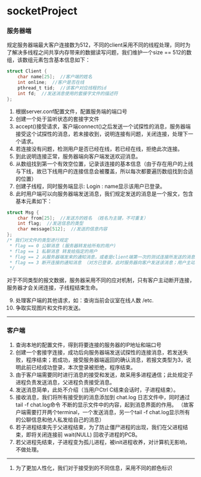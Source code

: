 # socketProject

### 服务器端

规定服务器端最大客户连接数为512，不同的client采用不同的线程处理，同时为了解决多线程之间共享内存带来的数据读写问题，我们维护一个size == 512的数组，该数组元素包含基本信息如下：

~~~c
struct Client {
    char name[25];  //客户端的姓名
    int online;  //客户是否在线
    pthread_t tid;  //该客户对应线程的id
    int fd;  //发送消息使用的套接字文件的描述符
};
~~~

1. 根据server.conf配置文件，配置服务端的端口号
2. 创建一个处于监听状态的套接字文件
3. accept()接受请求，客户端connect()之后发送一个试探性的消息，服务器端接受这个试探性的消息，若未接收到，说明连接有问题，关闭连接，处理下一个请求。
4. 若连接没有问题，检测用户是否已经在线，若已经在线，拒绝此次连接。
5. 到此说明连接正常，服务器端向客户端发送欢迎消息。
6. 从数组找到第一个有效空位置，记录该连接的基本信息（由于存在用户的上线与下线，故已下线用户的连接信息会被覆盖，所以每次都要遍历数组找到合适的位置）
7. 创建子线程，同时服务端显示: Login : name显示该用户已登录。
8. 此时用户端可以向服务器端发送消息，我们规定发送的消息是一个报文，包含基本元素如下：

~~~c
struct Msg {
    char from[25];  //发送方的姓名 （姓名为主键，不可重复）
    int flag;  //发送信息的类型
    char message[512];  //发送的信息内容
};
/* 我们对文件的类型进行规定
 * flag == 0 公聊消息 (服务器转发给所有的用户)
 * flag == 1 私聊消息 转发给指定的用户
 * flag == 2 从服务器端发来的通知消息，或者是client端第一次的测试连接所发送的消息类型
 * flag == 3 断开连接的通知消息 （对方已登录，此时服务器向客户发送该消息；用户主动端开连接不需要）
 */
~~~

​		对于不同类型的报文数据，服务器采用不同的应对机制，只有客户主动断开连接，服务器才会关闭连接，子线程结束生命。

9.  处理客户端的其他请求，如：查询当前会议室在线人数 /etc.
10.  争取实现图片和文件的发送。

---

### 客户端

1. 查询本地的配置文件，得到将要连接的服务器的IP地址和端口号
2. 创建一个套接字连接，成功后向服务器端发送试探性的连接消息，若发送失败，程序结束；若成功，接受服务器端返回的确认消息，若报文类型为3，说明此前已经成功登录，本次登录被拒绝，程序结束。
3. 由于客户端需要同时进行消息的接受和发送，故采用多进程通信；此处规定子进程负责发送消息，父进程负责接受消息。
4. 发送消息简单，此处不介绍（当用户Ctrl C结束会话时，子进程结束）。
5. 接收消息，我们将所有接受到的消息添加到 chat.log 日志文件中，同时通过tail -f chat.log命令 不断的显示文件中的内容，起到消息界面的作用。 （故客户端需要打开两个terminal，一个发送消息，另一个tail -f chat.log显示所有的公聊信息和他人私发给自己的消息）
6. 若子进程结束先于父进程结束，为了防止僵尸进程的出现，我们在父进程结束，即将关闭连接前 wait(NULL) 回收子进程的PCB。
7. 若父进程先结束，子进程变为孤儿进程，被init进程收养，对计算机无影响，不做处理。

---

1. 为了更加人性化，我们对于接受到的不同信息，采用不同的颜色标识